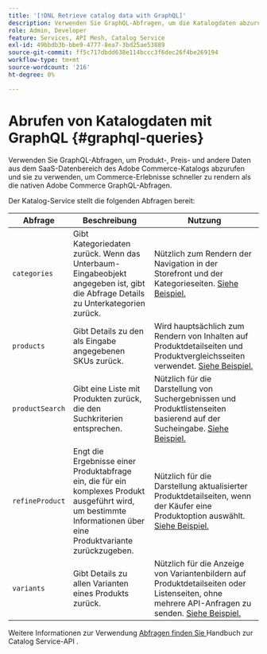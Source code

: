```yaml
---
title: '[!DNL Retrieve catalog data with GraphQL]'
description: Verwenden Sie GraphQL-Abfragen, um die Katalogdaten abzurufen und Commerce-Erlebnisse zu unterstützen.
role: Admin, Developer
feature: Services, API Mesh, Catalog Service
exl-id: 49bbdb3b-bbe9-4777-8ea7-3bd25ae53889
source-git-commit: ff5c717dbdd638e114bccc3f6dec26f4be269194
workflow-type: tm+mt
source-wordcount: '216'
ht-degree: 0%

---
```


# Abrufen von Katalogdaten mit GraphQL {#graphql-queries}

Verwenden Sie GraphQL-Abfragen, um Produkt-, Preis- und andere Daten aus dem SaaS-Datenbereich des Adobe Commerce-Katalogs abzurufen und sie zu verwenden, um Commerce-Erlebnisse schneller zu rendern als die nativen Adobe Commerce GraphQL-Abfragen.

Der Katalog-Service stellt die folgenden Abfragen bereit:

| Abfrage | Beschreibung | Nutzung |
|-------|-------------|-------|
| `categories` | Gibt Kategoriedaten zurück. Wenn das Unterbaum-Eingabeobjekt angegeben ist, gibt die Abfrage Details zu Unterkategorien zurück. | Nützlich zum Rendern der Navigation in der Storefront und der Kategorieseiten. [Siehe Beispiel.](https://developer.adobe.com/commerce/webapi/graphql/schema/catalog-service/queries/categories/) |
| `products` | Gibt Details zu den als Eingabe angegebenen SKUs zurück. | Wird hauptsächlich zum Rendern von Inhalten auf Produktdetailseiten und Produktvergleichsseiten verwendet. [Siehe Beispiel.](https://developer.adobe.com/commerce/webapi/graphql/schema/catalog-service/queries/categories/) |
| `productSearch` | Gibt eine Liste mit Produkten zurück, die den Suchkriterien entsprechen. | Nützlich für die Darstellung von Suchergebnissen und Produktlistenseiten basierend auf der Sucheingabe. [Siehe Beispiel.](https://developer.adobe.com/commerce/webapi/graphql/schema/catalog-service/queries/products/) |
| `refineProduct` | Engt die Ergebnisse einer Produktabfrage ein, die für ein komplexes Produkt ausgeführt wird, um bestimmte Informationen über eine Produktvariante zurückzugeben. | Nützlich für die Darstellung aktualisierter Produktdetailseiten, wenn der Käufer eine Produktoption auswählt. [Siehe Beispiel.](https://developer.adobe.com/commerce/webapi/graphql/schema/catalog-service/queries/refine-product/) |
| `variants` | Gibt Details zu allen Varianten eines Produkts zurück. | Nützlich für die Anzeige von Variantenbildern auf Produktdetailseiten oder Listenseiten, ohne mehrere API-Anfragen zu senden. [Siehe Beispiel.](https://developer.adobe.com/commerce/webapi/graphql/schema/catalog-service/queries/product-variants/) |

Weitere Informationen zur Verwendung [ Abfragen finden Sie ](https://developer.adobe.com/commerce/webapi/graphql/schema/catalog-service/) Handbuch zur Catalog Service-API .
